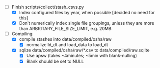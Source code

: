
- [ ] Finish scripts/collect/stash_csvs.py
    - [X] Index configured files by year, when possible [decided no need for this]
    - [X] Don't numerically index single file groupings, unless they are more than ARBRITARY_FILE_SIZE_LIMIT, e.g. 20MB
- [ ] Compiling
    - [x] compile stashes into data/compiled/osha/raw
        - [x] normalize ld_dt and load_data to load_dt 
    - [x] sqlize data/compiled/osha/raw/*.csv to data/compiled/raw.sqlite
        - [x] Use apsw (takes ~4minutes; ~5min with blank-nulling)
        - [x] Blank should be set to NULL
